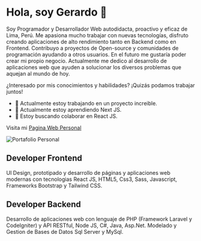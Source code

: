 # Hola, soy Gerardo 👋

Soy Programador y Desarrollador Web autodidacta, proactivo y eficaz de Lima, Perú. Me apasiona mucho trabajar con nuevas tecnologías, disfruto creando aplicaciones de alto rendimiento tanto en Backend como en Frontend.
Contribuyo a proyectos de Open-source y comunidades de programación ayudando a otros usuarios. En el futuro me gustaría poder crear mi propio negocio.
Actualmente me dedico al desarrollo de aplicaciones web que ayuden a solucionar los diversos problemas que aquejan al mundo de hoy.

¿Interesado por mis conocimientos y habilidades? ¡Quizás podamos trabajar juntos!

- 🔭 Actualmente estoy trabajando en un proyecto increible.
- 🌱 Actualmente estoy aprendiendo Next JS.
- 👯 Estoy buscando colaborar en React JS.
<!---
- 🤔 Estoy buscando ayuda con ...
- 💬 Pregúntame sobre ...
- 📫 Cómo contactarme: ...
- 😄 Pronombres: ...
- ⚡ Dato curioso: ...
---->

Visita mi [Pagina Web Personal](https://chaicopadillag.github.io/)

![Portafolio Personal](https://raw.githubusercontent.com/chaicopadillag/chaicopadillag.github.io/master/img/portada.jpg 'Portafolio Personal')

## Developer Frontend

UI Design, prototipado y desarrollo de páginas y aplicaciones web modernas con tecnologias React JS, HTML5, Css3, Sass, Javascript, Frameworks Bootstrap y 
Tailwind CSS.

## Developer Backend

Desarrollo de aplicaciones web con lenguaje de PHP (Framework Laravel y CodeIgniter) y API RESTful, Node JS, C#, Java, Asp.Net. Modelado y Gestion de Bases de Datos Sql Server y MySql.

